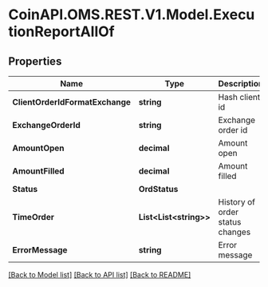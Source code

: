 
# CoinAPI.OMS.REST.V1.Model.ExecutionReportAllOf

## Properties

Name | Type | Description | Notes
------------ | ------------- | ------------- | -------------
**ClientOrderIdFormatExchange** | **string** | Hash client id | 
**ExchangeOrderId** | **string** | Exchange order id | [optional] 
**AmountOpen** | **decimal** | Amount open | 
**AmountFilled** | **decimal** | Amount filled | 
**Status** | **OrdStatus** |  | 
**TimeOrder** | **List&lt;List&lt;string&gt;&gt;** | History of order status changes | 
**ErrorMessage** | **string** | Error message | [optional] 

[[Back to Model list]](../README.md#documentation-for-models)
[[Back to API list]](../README.md#documentation-for-api-endpoints)
[[Back to README]](../README.md)


